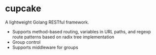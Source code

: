 # cupcake
A lightweight Golang RESTful framework.
* Supports method-based routing, variables in URL paths, and regexp route patterns based on radix tree implementation
* Group control
* Supports middleware for groups